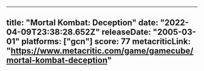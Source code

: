 
---
title: "Mortal Kombat: Deception"
date: "2022-04-09T23:38:28.652Z"
releaseDate: "2005-03-01"
platforms: ["gcn"]
score: 77
metacriticLink: "https://www.metacritic.com/game/gamecube/mortal-kombat-deception"
---
